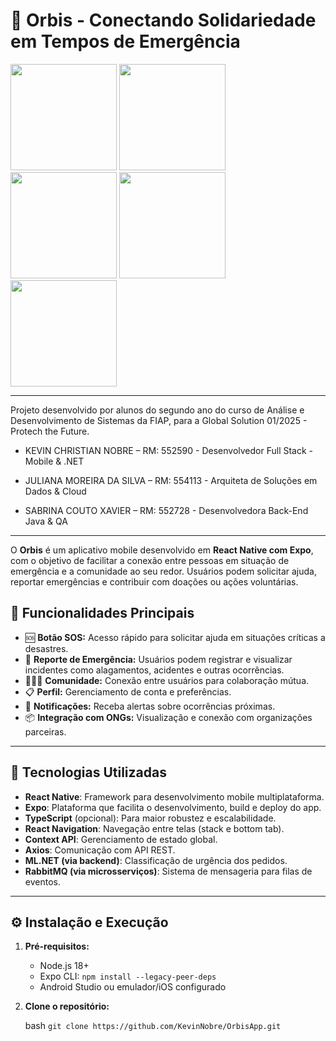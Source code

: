 # 📱 Orbis - Conectando Solidariedade em Tempos de Emergência

<img src="https://github.com/user-attachments/assets/3105daf6-6d7b-48a7-816f-815f9fc1582e" width="170" />
<img src="https://github.com/user-attachments/assets/1a7d7fbe-6e80-4775-b124-9e8fc9338ab4" width="170" />
<img src="https://github.com/user-attachments/assets/92fd9893-2118-4abf-b022-045c7bc1d215" width="170" />
<img src="https://github.com/user-attachments/assets/61e550e5-7326-4042-8785-32d25f7cc3d8" width="170" />
<img src="https://github.com/user-attachments/assets/68a727e6-82b1-4ff5-8b11-304ef6ea9502" width="170" />

---

Projeto desenvolvido por alunos do segundo ano do curso de Análise e Desenvolvimento de Sistemas da FIAP, para a Global Solution 01/2025 - Protech the Future.

- KEVIN CHRISTIAN NOBRE – RM: 552590 - Desenvolvedor Full Stack - Mobile & .NET

- JULIANA MOREIRA DA SILVA – RM: 554113 - Arquiteta de Soluções em Dados & Cloud

- SABRINA COUTO XAVIER – RM: 552728 - Desenvolvedora Back-End Java & QA

---

O **Orbis** é um aplicativo mobile desenvolvido em **React Native com Expo**, com o objetivo de facilitar a conexão entre pessoas em situação de emergência e a comunidade ao seu redor. 
Usuários podem solicitar ajuda, reportar emergências e contribuir com doações ou ações voluntárias.

## 🚀 Funcionalidades Principais

- 🆘 **Botão SOS:** Acesso rápido para solicitar ajuda em situações críticas a desastres.
- 📍 **Reporte de Emergência:** Usuários podem registrar e visualizar incidentes como alagamentos, acidentes e outras ocorrências.
- 🧑‍🤝‍🧑 **Comunidade:** Conexão entre usuários para colaboração mútua.
- 📋 **Perfil:** Gerenciamento de conta e preferências.
- 🔔 **Notificações:** Receba alertas sobre ocorrências próximas.
- 📦 **Integração com ONGs:** Visualização e conexão com organizações parceiras.

---

## 📱 Tecnologias Utilizadas

- **React Native**: Framework para desenvolvimento mobile multiplataforma.
- **Expo**: Plataforma que facilita o desenvolvimento, build e deploy do app.
- **TypeScript** (opcional): Para maior robustez e escalabilidade.
- **React Navigation**: Navegação entre telas (stack e bottom tab).
- **Context API**: Gerenciamento de estado global.
- **Axios**: Comunicação com API REST.
- **ML.NET (via backend)**: Classificação de urgência dos pedidos.
- **RabbitMQ (via microsserviços)**: Sistema de mensageria para filas de eventos.

---

## ⚙️ Instalação e Execução

1. **Pré-requisitos:**
   - Node.js 18+
   - Expo CLI: `npm install --legacy-peer-deps`
   - Android Studio ou emulador/iOS configurado

2. **Clone o repositório:**
   
   bash `git clone https://github.com/KevinNobre/OrbisApp.git`
   
